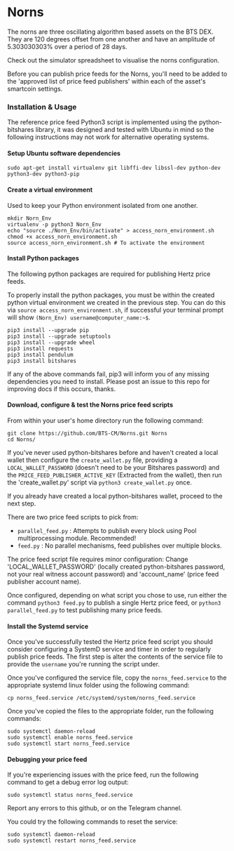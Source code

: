 # Norns

The norns are three oscillating algorithm based assets on the BTS DEX. They are 120 degrees offset from one another and have an amplitude of 5.303030303% over a period of 28 days.

Check out the simulator spreadsheet to visualise the norns configuration.

Before you can publish price feeds for the Norns, you'll need to be added to the 'approved list of price feed publishers' within each of the asset's smartcoin settings.

### Installation & Usage

The reference price feed Python3 script is implemented using the python-bitshares library, it was designed and tested with Ubuntu in mind so the following instructions may not work for alternative operating systems.

#### Setup Ubuntu software dependencies

`sudo apt-get install virtualenv git libffi-dev libssl-dev python-dev python3-dev python3-pip`

#### Create a virtual environment

Used to keep your Python environment isolated from one another.

```
mkdir Norn_Env
virtualenv -p python3 Norn_Env
echo "source ./Norn_Env/bin/activate" > access_norn_environment.sh
chmod +x access_norn_environment.sh
source access_norn_environment.sh # To activate the environment
```

#### Install Python packages

The following python packages are required for publishing Hertz price feeds.

To properly install the python packages, you must be within the created python virtual environment we created in the previous step. You can do this via `source access_norn_environment.sh`, if successful your terminal prompt will show `(Norn_Env) username@computer_name:~$`.

```
pip3 install --upgrade pip
pip3 install --upgrade setuptools
pip3 install --upgrade wheel
pip3 install requests
pip3 install pendulum
pip3 install bitshares
```

If any of the above commands fail, pip3 will inform you of any missing dependencies you need to install. Please post an issue to this repo for improving docs if this occurs, thanks.

#### Download, configure & test the Norns price feed scripts

From within your user's home directory run the following command:

```
git clone https://github.com/BTS-CM/Norns.git Norns
cd Norns/
```

If you've never used python-bitshares before and haven't created a local wallet then configure the `create_wallet.py` file, providing a `LOCAL_WALLET_PASSWORD` (doesn't need to be your Bitshares password) and the `PRICE_FEED_PUBLISHER_ACTIVE_KEY` (Extracted from the wallet), then run the 'create_wallet.py' script via `python3 create_wallet.py` once.

If you already have created a local python-bitshares wallet, proceed to the next step.

There are two price feed scripts to pick from:

* `parallel_feed.py` : Attempts to publish every block using Pool multiprocessing module. Recommended!
* `feed.py` : No parallel mechanisms, feed publishes over multiple blocks.

The price feed script file requires minor configuration:
Change 'LOCAL_WALLET_PASSWORD' (locally created python-bitshares password, not your real witness account password) and 'account_name' (price feed publisher account name).

Once configured, depending on what script you chose to use, run either the command `python3 feed.py` to publish a single Hertz price feed, or `python3 parallel_feed.py` to test publishing many price feeds.

#### Install the Systemd service

Once you've successfully tested the Hertz price feed script you should consider configuring a SystemD service and timer in order to regularly publish price feeds. The first step is alter the contents of the service file to provide the `username` you're running the script under.

Once you've configured the service file, copy the `norns_feed.service` to the appropriate systemd linux folder using the following command:

```
cp norns_feed.service /etc/systemd/system/norns_feed.service
```

Once you've copied the files to the appropriate folder, run the following commands:

```
sudo systemctl daemon-reload
sudo systemctl enable norns_feed.service
sudo systemctl start norns_feed.service
```

#### Debugging your price feed

If you're experiencing issues with the price feed, run the following command to get a debug error log output:
```
sudo systemctl status norns_feed.service
```

Report any errors to this github, or on the Telegram channel.

You could try the following commands to reset the service:
```
sudo systemctl daemon-reload
sudo systemctl restart norns_feed.service
```
